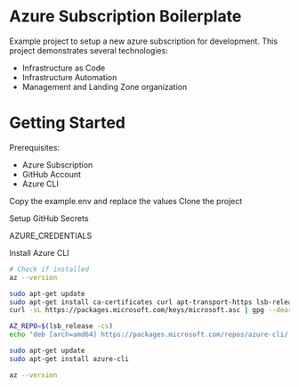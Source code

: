 # Azure Subscription Boilerplate

Example project to setup a new azure subscription for development. This project demonstrates several technologies:

* Infrastructure as Code
* Infrastructure Automation
* Management and Landing Zone organization

# Getting Started

Prerequisites:
- Azure Subscription
- GitHub Account
- Azure CLI

Copy the example.env and replace the values
Clone the project

Setup GitHub Secrets

AZURE_CREDENTIALS

Install Azure CLI

```bash
# Check if installed
az --version

sudo apt-get update
sudo apt-get install ca-certificates curl apt-transport-https lsb-release gnupg
curl -sL https://packages.microsoft.com/keys/microsoft.asc | gpg --dearmor | sudo tee /etc/apt/trusted.gpg.d/microsoft.gpg > /dev/null

AZ_REPO=$(lsb_release -cs) 
echo "deb [arch=amd64] https://packages.microsoft.com/repos/azure-cli/ $AZ_REPO main" |  sudo tee /etc/apt/sources.list.d/azure-cli.list

sudo apt-get update
sudo apt-get install azure-cli

az --version
```